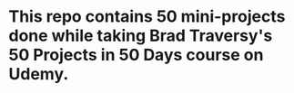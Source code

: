 # This repo contains 50 mini-projects done while taking Brad Traversy's 50 Projects in 50 Days course on Udemy.

